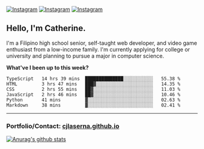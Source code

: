 <a href="https://www.instagram.com/clasernaj/"><img src="https://img.shields.io/badge/-Instagram-e4405f?style=flat-square&logo=Instagram&logoColor=white" alt="Instagram"/></a>
<a href="https://www.linkedin.com/in/catherinelaserna/"><img src="https://img.shields.io/badge/-LinkedIn-0e76a8?style=flat-square&logo=Linkedin&logoColor=white" alt="Instagram"/></a> 
<a href="https://cjlaserna.github.io/"><img src="https://img.shields.io/badge/-Portfolio-purple" alt="Instagram"/></a> 

## Hello, I'm Catherine.
I'm a Filipino high school senior, self-taught web developer, and video game enthusiast from a low-income family. I'm currently applying for college or university and planning to pursue a major in computer science.

**What've I been up to this week?** 
<!--START_SECTION:waka-->

```text
TypeScript   14 hrs 39 mins  ██████████████░░░░░░░░░░░   55.38 %
HTML         3 hrs 47 mins   ███▓░░░░░░░░░░░░░░░░░░░░░   14.35 %
CSS          2 hrs 55 mins   ██▓░░░░░░░░░░░░░░░░░░░░░░   11.03 %
JavaScript   2 hrs 46 mins   ██▓░░░░░░░░░░░░░░░░░░░░░░   10.46 %
Python       41 mins         ▓░░░░░░░░░░░░░░░░░░░░░░░░   02.63 %
Markdown     38 mins         ▓░░░░░░░░░░░░░░░░░░░░░░░░   02.41 %
```

<!--END_SECTION:waka-->

-------------
### Portfolio/Contact: [cjlaserna.github.io](https://cjlaserna.github.io)
[![Anurag's github stats](https://github-readme-stats.vercel.app/api?username=cjlaserna&theme=cobalt)](https://github.com/anuraghazra/github-readme-stats)
